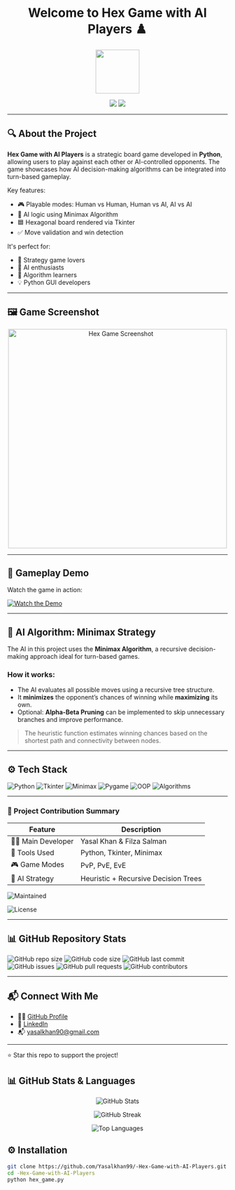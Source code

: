<h1 align="center">Welcome to Hex Game with AI Players ♟️</h1>

<p align="center">
  <img src="https://avatars.githubusercontent.com/Yasalkhan99" width="100" />
</p>

<p align="center">
  <a href="https://github.com/Yasalkhan99"><img src="https://img.shields.io/github/followers/Yasalkhan99?label=Follow&style=social"></a>
  <a href="https://github.com/Yasalkhan99/-Hex-Game-with-AI-Players"><img src="https://img.shields.io/github/stars/Yasalkhan99/-Hex-Game-with-AI-Players?style=social"></a>
</p>

---

## 🔍 About the Project

**Hex Game with AI Players** is a strategic board game developed in **Python**, allowing users to play against each other or AI-controlled opponents. The game showcases how AI decision-making algorithms can be integrated into turn-based gameplay.

Key features:
- 🎮 Playable modes: Human vs Human, Human vs AI, AI vs AI
- 🧠 AI logic using Minimax Algorithm
- 🟦 Hexagonal board rendered via Tkinter
- ✅ Move validation and win detection

It's perfect for:
- 🧩 Strategy game lovers  
- 🤖 AI enthusiasts  
- 🧠 Algorithm learners  
- 💡 Python GUI developers

---

## 🖼️ Game Screenshot

<p align="center">
  <img src="<URL_TO_YOUR_SCREENSHOT>" alt="Hex Game Screenshot" width="500"/>
</p>

---

## 🎥 Gameplay Demo

Watch the game in action:

[![Watch the Demo](https://img.youtube.com/vi/<YOUTUBE_VIDEO_ID>/0.jpg)](https://www.youtube.com/watch?v=<YOUTUBE_VIDEO_ID>)

---

## 🤖 AI Algorithm: Minimax Strategy

The AI in this project uses the **Minimax Algorithm**, a recursive decision-making approach ideal for turn-based games.

### How it works:
- The AI evaluates all possible moves using a recursive tree structure.
- It **minimizes** the opponent’s chances of winning while **maximizing** its own.
- Optional: **Alpha-Beta Pruning** can be implemented to skip unnecessary branches and improve performance.

> The heuristic function estimates winning chances based on the shortest path and connectivity between nodes.

---

## ⚙️ Tech Stack

![Python](https://img.shields.io/badge/Python-3776AB?style=for-the-badge&logo=python&logoColor=white)
![Tkinter](https://img.shields.io/badge/Tkinter-GUI-informational?style=for-the-badge)
![Minimax](https://img.shields.io/badge/AI-Minimax-purple?style=for-the-badge)
![Pygame](https://img.shields.io/badge/Pygame-Development-informational?style=for-the-badge&logo=pygame)
![OOP](https://img.shields.io/badge/OOP-Design-informational?style=for-the-badge)
![Algorithms](https://img.shields.io/badge/Algorithms-Pathfinding-green?style=for-the-badge)

---

### 🧠 Project Contribution Summary

| Feature           | Description                                 |
|-------------------|---------------------------------------------|
| 👨‍💻 Main Developer   | Yasal Khan & Filza Salman                               |
| 🧰 Tools Used       | Python, Tkinter, Minimax                    |
| 🎮 Game Modes       | PvP, PvE, EvE                                |
| 🧠 AI Strategy      | Heuristic + Recursive Decision Trees        |


![Maintained](https://img.shields.io/badge/Maintained-Yes-brightgreen)

![License](https://img.shields.io/github/license/Yasalkhan99/-Hex-Game-with-AI-Players)

---

## 📊 GitHub Repository Stats

![GitHub repo size](https://img.shields.io/github/repo-size/Yasalkhan99/-Hex-Game-with-AI-Players)
![GitHub code size](https://img.shields.io/github/languages/code-size/Yasalkhan99/-Hex-Game-with-AI-Players)
![GitHub last commit](https://img.shields.io/github/last-commit/Yasalkhan99/-Hex-Game-with-AI-Players)
![GitHub issues](https://img.shields.io/github/issues/Yasalkhan99/-Hex-Game-with-AI-Players)
![GitHub pull requests](https://img.shields.io/github/issues-pr/Yasalkhan99/-Hex-Game-with-AI-Players)
![GitHub contributors](https://img.shields.io/github/contributors/Yasalkhan99/-Hex-Game-with-AI-Players)

---

## 📬 Connect With Me

- 🧑‍💻 [GitHub Profile](https://github.com/Yasalkhan99)
- 💼 [LinkedIn](https://www.linkedin.com/in/muhammad-yasal-khan-3b9048b7/)
- 📬 yasalkhan90@gmail.com

---

⭐️ Star this repo to support the project!

## 📊 GitHub Stats & Languages

<p align="center">
  <img src="https://github-readme-stats.vercel.app/api?username=Yasalkhan99&show_icons=true&theme=tokyonight&count_private=true&include_all_commits=true" alt="GitHub Stats" />
</p>

<p align="center">
  <img src="https://github-readme-streak-stats.herokuapp.com?user=Yasalkhan99&theme=tokyonight" alt="GitHub Streak" />
</p>

<p align="center">
  <img src="https://github-readme-stats.vercel.app/api/top-langs/?username=Yasalkhan99&layout=compact&theme=tokyonight" alt="Top Languages" />
</p>



## ⚙️ Installation

```bash
git clone https://github.com/Yasalkhan99/-Hex-Game-with-AI-Players.git
cd -Hex-Game-with-AI-Players
python hex_game.py
